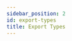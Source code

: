 ```yaml
---
sidebar_position: 2
id: export-types
title: Export Types
---
```


<!-- Describe sample and analysis exports -->
